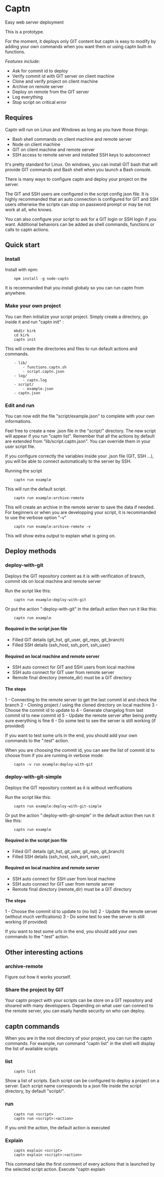 # Captn

Easy web server deployment

This is a prototype.

For the moment, it deploys only GIT content but captn is easy to modify by adding your own commands when you want them or using captn built-in functions.

*Features include:*
- Ask for commit id to deploy
- Verify commit id with GIT server on client machine
- Clone and verify project on client machine
- Archive on remote server
- Deploy on remote from the GIT server
- Log everything
- Stop script on critical error


## Requires

Captn will run on Linux and Windows as long as you have those things:
- Bash shell commands on client machine and remote server
- Node on client machine
- GIT on client machine and remote server
- SSH access to remote server and installed SSH keys to autoconnect


It's pretty standard for Linux. On windows, you can install GIT bash that will provide GIT commands and Bash shell when you launch a Bash console.


There is many ways to configure captn and deploy your project on the server.


The GIT and SSH users are configured in the script config json file. It is highly recommanded that an auto connection is configured for GIT and SSH users otherwise the scripts can stop on password prompt or may be not work at all, who knows.

You can also configure your script to ask for a GIT login or SSH login if you want.
Additional behaviors can be added as shell commands, functions or calls to captn actions.


## Quick start

### Install

Install with npm:

```
	npm install -g node-captn
```
It is recommanded that you install globaly so you can run captn from anywhere.

### Make your own project

You can then initialize your script project. Simply create a directory, go inside it and run "captn init" :

```
	mkdir kirk
	cd kirk
	captn init
```

This will create the directories and files to run default actions and commands.

```
	- lib/
		- functions.captn.sh 
		- script.captn.json
	- log/
		- captn.log
	- script/
		- example.json
	- captn.json
```

### Edit and run

You can now edit the file "script/example.json" to complete with your own informations.

Feel free to create a new .json file in the "script/" directory. The new script will appear if you run "captn list".
Remember that all the actions by default are extended from "lib/script.captn.json". You can override them in your user script file.

If you configure correctly the variables inside your .json file (GIT, SSH ...), you will be able to connect automatically to the server by SSH.

Running the script

```
	captn run example
```
This will run the default script.

```
	captn run example:archive-remote
```
This will create an archive in the remote server to save the data if needed.
For beginners or when you are developping your script, it is recommanded to use the verbose option "-v"
```
	captn run example:archive-remote -v
```
This will show extra output to explain what is going on.


## Deploy methods

### deploy-with-git

Deploys the GIT repository content as it is with verification of branch, commit ids on local machine and remote server


Run the script like this:
```
	captn run example:deploy-with-git
```
Or put the action ":deploy-with-git" in the default action then run it like this:
```
	captn run example
```

#### Required in the script json file
- Filled GIT details (git_hst, git_user, git_repo, git_branch)
- Filled SSH details (ssh_host, ssh_port, ssh_user)

#### Required on local machine and remote server
- SSH auto connect for GIT and SSH users from local machine
- SSH auto connect for GIT user from remote server
- Remote final directory (remote_dir) must be a GIT directory

#### The steps
1 - Connecting to the remote server to get the last commit id and check the branch
2 - Cloning project / using the cloned directory on local machine
3 - Choose the commit id to update to
4 - Generate changelog from last commit id to new commit id
5 - Update the remote server after being pretty sure everything is fine
6 - Do some test to see the server is still working (if provided)


If you want to test some urls in the end, you should add your own commands to the ":test" action.

When you are choosing the commit id, you can see the list of commit id to choose from if you are running in verbose mode:
```
	captn -v run example:deploy-with-git
```

### deploy-with-git-simple

Deploys the GIT repository content as it is without verifications


Run the script like this:
```
	captn run example:deploy-with-git-simple
```
Or put the action ":deploy-with-git-simple" in the default action then run it like this:
```
	captn run example
```

#### Required in the script json file
- Filled GIT details (git_hst, git_user, git_repo, git_branch)
- Filled SSH details (ssh_host, ssh_port, ssh_user)

#### Required on local machine and remote server
- SSH auto connect for SSH user from local machine
- SSH auto connect for GIT user from remote server
- Remote final directory (remote_dir) must be a GIT directory


#### The steps
1 - Choose the commit id to update to (no list)
2 - Update the remote server (without much verifications)
3 - Do some test to see the server is still working (if provided)


If you want to test some urls in the end, you should add your own commands to the ":test" action.


## Other interesting actions

### archive-remote

Figure out how it works yourself.


### Share the project by GIT

Your captn project with your scripts can be store on a GIT repository and shoared with many developpers. Depending on what user can connect to the remote server, you can esaily handle security on who can deploy.


## captn commands

When you are in the root directory of your project, you can run the captn commands. For example, run command "captn list" in the shell will display the list of available scripts

### list

```
	captn list
```

Show a list of scripts. Each script can be configured to deploy a project on a server.
Each script name corresponds to a json file inside the script directory, by default "script/".

### run

```
	captn run <script>
	captn run <script>:<action>
```

If you omit the action, the default action is executed

### Explain

```
	captn explain <script>
	captn explain <script>:<action>
```

This command take the first comment of every actions that is launched by the selected script action. Execute "captn explain <script>" to see the explanation of the default action. Execute "captn explain <script>:<action>" to see the explanation of a particular action.

### Options

You can add an option when you run captn.

### Verbose: -v or --verbose

Show more text on the console on what is going on.


## How to cutomize your script

### Just adding a simple command

You can add a simple command just by adding 

```
	...
	"actions": {
		"my-action": [
			""
		],
		...
	}
```

By default, every command return code is checked. If the command return code is 0, it's a success and it will continue. If the command returns something else (usually 1), the script will show an error and exit.

For example, if you run "cd /i-dont-exist/", it will show an error and return the exit code 1, so the script will detect that there is a problem with the previous command and exit, preventing from doing harm.
You can continu on error by doing a more complex command with options (example below).

### Use global variables

You can use all the variables inside your .json script file in your commands (except the action list). Just use "$" and the name of the variable.
In your .json file "script_cache" is

```
	...
	"actions": {
		"my-action": [
			"cd $script_cache"
		],
		...
	}
```

Remember that when changing current directory on local machine, it will keep it as the current directory for the rest of the script until changed.
If you want to be sure to be on the right directory, just use "cd" command on the beginning of your action.

### Echo warning Error Success

You can display Warning in yellow, error in red and success uin green in the console. Showing an error will not exit the script. 
Warnings, errors and success are visible without the verbose mode. All others are invisible unless you use the verbose mode "captn run example -v".

```
	...
	"actions": {
		"my-action": [
			"echo "Warning: this is a warning",
			"echo "Error: this is an error",
			"echo "Success: this is a success",
			"echo "This will not show without verbose mode"
		],
		...
	}
```

*What you should NOT do*:
Break the json file, for example by putting double quotes without escape char:
```
	...
		"echo \"Correct command\"",
		"echo "This will beak the json"",
	...
```

You also should NOT put a command on multiple lines (like when using "if").
```
	...
		"if [ \"$git_user\" != \"\" ]; then",
		"echo \"This will not work\"",
		"fi",
	...
```

### More complex commands

```
	...
	"actions": {
		"my-action": [
			"echo "Warning: next command has options",
			{
				exec: "ls",
				onError: "Command failed horribly"
			}
		],
		...
	}
```

- exec: the command to execute or the action to add here
- echoOnError: show on console on error
- echoOnSuccess: show on console on success
- echoBefore: show on console before the execution of the command

To fix: as the BASH shell is in buffered mode, in some case the stderr and stdout are mixed and error can show before some echo. A solution is to wait 1ms after every command, which is not very clean so we might consider something else.


### Calling an action

An action of your script is a set of shell commands (run program or function with parameters) or some calls to other actions.

A call to an action always begins with ":". So, in the command string,

```
	...
	"actions": {
		"my-action": [
			"ls -l",
			":deploy-with-git"
		],
		...
	}
```
This is an action called "my-action" that has 2 commands. When it runs, it executes "ls -l" on local machine and is calling "deploy-with-git" action. The "deploy-with-git" action can call other actions too.

If you want to see all the chain of actions, just call "captn explain example:my-action".


## Shell functions

Yep, there are shell functions.

### captn_ask

There is a common function to ask the user an information.
The response is stored on the "response" global variable.

```
	captn_ask "How old are you"
	echo "Success: your response is $response"
```

this will output :
```
	How old are you?  <-- in blue
	22
	Success: your response is 22  <-- in green
```

You can also put a default value if user response is empty (only types enter)
```
	captn_ask "Are you a troll" "no"
	echo "$response"
```
This will store "no" in the reponse if the user just hit enter

You can also ask the user if he wants to continue based on some informations. To do that, you can simply call the function "captn_ask_continue".
```
	captn_ask_continue "no"
```	


## Changelog

### V0.1.1
- Tweak deploy with git
- Fix: clean action doe not delete all the files
- Deleting unused script variable git_dir
- Adding the "echoBefore" command option
- Adding continue on error command option
- Adding "echoOnError" and "echoOnSuccess"
- Fix captn init
- Fix output in stdout sometimes does not render when exiting
- Disable log for init

### V0.1 First version
- Run scripts and do stuff

